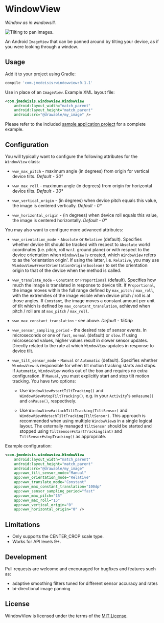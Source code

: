 WindowView
==========

*Window as in windowsill.*

![Tilting to pan images.](/sample/sample_in_action.gif)

An Android `ImageView` that can be panned around by tilting your device, as if you were looking
through a window.

Usage
-----
Add it to your project using Gradle:

```groovy
compile 'com.jmedeisis:windowview:0.1.1'
```

Use in place of an `ImageView`. Example XML layout file:

```xml
<com.jmedeisis.windowview.WindowView
    android:layout_width="match_parent"
    android:layout_height="match_parent"
    android:src="@drawable/my_image" />
```

Please refer to the included [sample application project](sample/) for a complete example.

Configuration
-------------
You will typically want to configure the following attributes for the `WindowView` class:

- `wwv_max_pitch` - maximum angle (in degrees) from origin for vertical device tilts.
*Default - 30&deg;*

- `wwv_max_roll` - maximum angle (in degrees) from origin for horizontal device tilts.
*Default - 30&deg;*

- `wwv_vertical_origin` - (in degrees) when device pitch equals this value, the image is centered
vertically. *Default - 0&deg;*

- `wwv_horizontal_origin` - (in degrees) when device roll equals this value, the image is centered
horizontally. *Default - 0&deg;*

You may also want to configure more advanced attributes:

- `wwv_orientation_mode` - `Absolute` or `Relative` (default). Specifies whether device tilt should
be tracked with respect to `Absolute` world coordinates (i.e. pitch, roll w.r.t. ground plane) or
with respect to the device orientation when `WindowView` is created, which `WindowView` refers to as
the 'orientation origin'. If using the latter, i.e. `Relative`, you may use
`WindowView#resetOrientationOrigin(boolean)` to set the orientation origin to that of the device
when the method is called.

- `wwv_translate_mode` - `Constant` or `Proportional` (default). Specifies how much the image is
translated in response to device tilt. If `Proportional`, the image moves within the full range
defined by `max_pitch` / `max_roll`, with the extremities of the image visible when device pitch /
roll is at those angles. If `Constant`, the image moves a constant amount per unit of tilt which is
defined by `max_constant_translation`, achieved when pitch / roll are at `max_pitch` / `max_roll`.

- `wwv_max_constant_translation` - see above. *Default - 150dp*

- `wwv_sensor_sampling_period` - the desired rate of sensor events. In microseconds or one of
`fast`, `normal` (default) or `slow`. If using microsecond values, higher values result in slower
sensor updates. Directly related to the rate at which `WindowView` updates in response to device
tilt.

- `wwv_tilt_sensor_mode` - `Manual` or `Automatic` (default). Specifies whether `WindowView` is
responsible for when tilt motion tracking starts and stops. If `Automatic`, `WindowView` works out
of the box and requires no extra configuration. If `Manual`, you must explicitly start and stop tilt
motion tracking. You have two options:
    * Use `WindowView#startTiltTracking()` and `WindowView#stopTiltTracking()`, e.g. in your
    `Activity`'s `onResume()` and `onPause()`, respectively.

    * Use `WindowView#attachTiltTracking(TiltSensor)` and
    `WindowView#detachTiltTracking(TiltSensor)`. This approach is recommended when using multiple
    `WindowView`s in a single logical layout. The externally managed `TiltSensor` should be started
    and stopped using `TiltSensor#startTracking(int)` and `TiltSensor#stopTracking()` as appropriate.

Example configuration:

```xml
<com.jmedeisis.windowview.WindowView
    android:layout_width="match_parent"
    android:layout_height="match_parent"
    android:src="@drawable/my_image"
    app:wwv_tilt_sensor_mode="Manual"
    app:wwv_orientation_mode="Relative"
    app:wwv_translate_mode="Constant"
    app:wwv_max_constant_translation="100dp"
    app:wwv_sensor_sampling_period="fast"
    app:wwv_max_pitch="15"
    app:wwv_max_roll="15"
    app:wwv_vertical_origin="0"
    app:wwv_horizontal_origin="0" />
```

Limitations
-----------
- Only supports the CENTER_CROP scale type.
- Works for API levels 9+.

Development
-----------
Pull requests are welcome and encouraged for bugfixes and features such as:

- adaptive smoothing filters tuned for different sensor accuracy and rates
- bi-directional image panning

License
-------
WindowView is licensed under the terms of the [MIT License](LICENSE.txt).